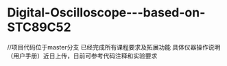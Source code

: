 # Digital-Oscilloscope---based-on-STC89C52

//项目代码位于master分支
已经完成所有课程要求及拓展功能
具体仪器操作说明（用户手册）近日上传，日前可参考代码注释和实验要求
